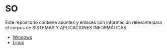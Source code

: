 # SO

Este repositorio contiene apuntes y enlaces con información relevante para el corpus de SISTEMAS Y APLICACIONES INFORMÁTICAS.

- [Windows](./windows)
- [Linux](./linux)
